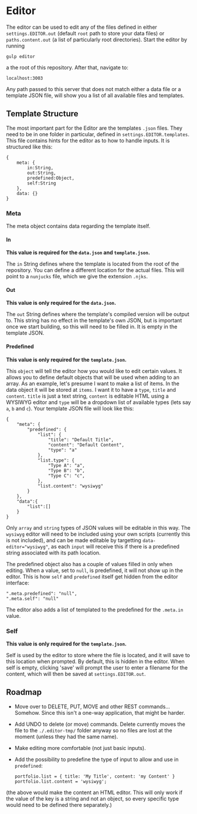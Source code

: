 # Editor

The editor can be used to edit any of the files defined in either `settings.EDITOR.out` (default `root` path to store your data files) or `paths.content.out` (a list of particularly root directories). Start the editor by running

	gulp editor

a the root of this repository. After that, navigate to:

	localhost:3003

Any path passed to this server that does not match either a data file or a template JSON file, will show you a list of all available files and templates.

## Template Structure

The most important part for the Editor are the templates `.json` files. They need to be in one folder in particular, defined in `settings.EDITOR.templates`. This file contains hints for the editor as to how to handle inputs. It is structured like this:

	{
		meta: {
			in:String,
			out:String,
			predefined:Object,
			self:String
		},
		data: {}
	}

### Meta

The meta object contains data regarding the template itself.

#### In

**This value is required for the `data.json` and `template.json`.**

The `in` String defines where the template is located from the root of the repository. You can define a different location for the actual files. This will point to a `nunjucks` file, which we give the extension `.njks`.

#### Out

**This value is only required for the `data.json`.**

The `out` String defines where the template's compiled version will be output to. This string has no effect in the template's own JSON, but is important once we start building, so this will need to be filled in. It is empty in the template JSON.

#### Predefined

**This value is only required for the `template.json`.**

This `object` will tell the editor how you would like to edit certain values. It allows you to define default objects that will be used when adding to an array. As an example, let's presume I want to make a list of items. In the data object it will be stored at `items`. I want it to have a `type`, `title` and `content`. `title` is just a text string, `content` is editable HTML using a WYSIWYG editor and `type` will be a dropdown list of available types (lets say `a`, `b` and `c`). Your template JSON file will look like this:
	
	{
		"meta": {
			"predefined": {
				"list": {
					"title": "Default Title",
					"content": "Default Content",
					"type": "a"
				},
				"list.type": {
					"Type A": "a",
					"Type B": "b",
					"Type C": "c",
				},
				"list.content": "wysiwyg"
			}
		},
		"data":{
			"list":[]
		}
	}

Only `array` and `string` types of JSON values will be editable in this way. The `wysiwyg` editor will need to be included using your own scripts (currently this is not included), and can be made editable by targetting `data-editor="wysiwyg"`, as each `input` will receive this if there is a predefined string associated with its path location.

The predefined object also has a couple of values filled in only when editing. When a value, set to `null`, is predefined, it will not show up in the editor. This is how `self` and `predefined` itself get hidden from the editor interface:

	".meta.predefined": "null",
	".meta.self": "null"

The editor also adds a list of templated to the predefined for the `.meta.in` value.

### Self

**This value is only required for the `template.json`.**

Self is used by the editor to store where the file is located, and it will save to this location when prompted. By default, this is hidden in the editor. When self is empty, clicking 'save' will prompt the user to enter a filename for the content, which will then be saved at `settings.EDITOR.out`.


## Roadmap

- Move over to DELETE, PUT, MOVE and other REST commands... Somehow. Since this isn't a one-way application, that might be harder.
- Add UNDO to delete (or move) commands. Delete currently moves the file to the `./.editor-tmp/` folder anyway so no files are lost at the moment (unless they had the same name).
- Make editing more comfortable (not just basic inputs).
- Add the possibility to predefine the type of input to allow and use in `predefined`:


	`portfolio.list = { title: 'My Title', content: 'my Content' }`
	`portfolio.list.content = 'wysiwyg';`


(the above would make the content an HTML editor. This will only work if the value of the key is a string and not an object, so every specific type would need to be defined there separately.)